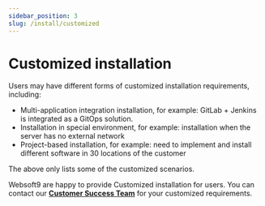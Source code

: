 ```yaml
---
sidebar_position: 3
slug: /install/customized
---
```


# Customized installation

Users may have different forms of customized installation requirements, including:

* Multi-application integration installation, for example: GitLab + Jenkins is integrated as a GitOps solution.
* Installation in special environment, for example: installation when the server has no external network
* Project-based installation, for example: need to implement and install different software in 30 locations of the customer


The above only lists some of the customized scenarios. 

Websoft9 are happy to provide Customized installation for users. You can contact our **[Customer Success Team](../helpdesk)** for your customized requirements. 
